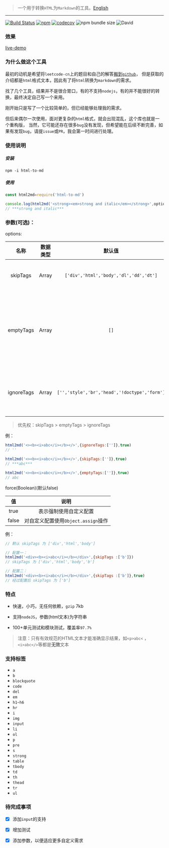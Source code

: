 > 一个用于转换`HTML`为`Markdown`的工具。[English](./README-EN.md)

---

[![Build Status](https://travis-ci.org/stonehank/html-to-md.svg?branch=master)](https://travis-ci.org/stonehank/html-to-md)
[![npm](https://img.shields.io/npm/v/html-to-md.svg)](https://www.npmjs.com/package/html-to-md)
[![codecov](https://codecov.io/gh/stonehank/html-to-md/branch/master/graph/badge.svg)](https://codecov.io/gh/stonehank/html-to-md)
![npm bundle size](https://img.shields.io/bundlephobia/minzip/html-to-md.svg)
![David](https://img.shields.io/david/stonehank/html-to-md.svg)


### 效果

[live-demo](https://stonehank.github.io/html-to-md/)


### 为什么做这个工具

最初的动机是希望将`leetcode-cn`上的题目和自己的解答[搬到`github`](https://github.com/stonehank/leetcode-solution-js)，
但是获取的介绍都是`html`格式文本，因此有了将`html`转换为`markdown`的需求。

找了几个工具，结果并不是很合胃口，有的不支持`nodejs`，有的并不能很好的转换，最终决定自己写一个来用。

刚开始只是写了一个比较简单的，但已经能够处理我的需求。

但后来偶尔一次使用，面对更复杂的`html`格式，就会出现混乱，这个库也就是一个重构版，
当然，它可能还存在很多`bug`没有发现，但希望能在后续不断完善，如果有发现`bug`，请提`issue`或`PR`，我会第一时间进行处理。


### 使用说明

##### 安装

`npm -i html-to-md`

##### 使用

```js
const html2md=require('html-to-md')

console.log(html2md('<strong><em>strong and italic</em></strong>',options,force))
// ***strong and italic***
```

### 参数(可选)：

options:

|名称|数据类型|默认值|说明|
|:---:|:---:|:---:|:---:|
|skipTags|Array|`['div','html','body','dl','dd','dt']`|需要忽略的标签名|
|emptyTags|Array|`[]`|不仅忽略它本身，它内部所有标签名全部忽略|
|ignoreTags|Array|`['','style','br','head','!doctype','form']`|忽视标签及其内部所有内容|

> 优先权：skipTags > emptyTags > ignoreTags

例：
```javascript
html2md('<><b><i>abc</i></b></>',{ignoreTags:['']},true)
// ''

html2md('<><b><i>abc</i></b></>',{skipTags:['']},true)
// ***abc***

html2md('<><b><i>abc</i></b></>',{emptyTags:['']},true)
// abc
```

force(Boolean)(默认false)

|值|说明|
|:---:|:---:|
|true|表示强制使用自定义配置|
|false|对自定义配置使用`Object.assign`操作|

例：
```javascript
// 默认 skipTags 为 ['div','html','body']

// 配置一：
html2md('<div><b><i>abc</i></b></div>',{skipTags :['b']})
// skipTags 为 ['div','html','body','b']

// 配置二：
html2md('<div><b><i>abc</i></b></div>',{skipTags :['b']},true)
// 经过配置后 skipTags 为 ['b']

```

### 特点

* 快速，小巧，无任何依赖，`gzip` 7kb

* 支持`nodeJS`，参数(html文本)为字符串

* 100+单元测试和模块测试，覆盖率`97.7%`

> 注意：只有有效规范的HTML文本才能准确显示结果，如`<p>abc<` ，`<i>abc</>`等都是**无效**文本

### 支持标签

* `a`
* `b`
* `blockquote`
* `code`
* `del`
* `em`
* `h1~h6`
* `hr`
* `i`
* `img`
* `input`
* `li`
* `ol`
* `p`
* `pre`
* `s`
* `strong`
* `table`
* `tbody`
* `td`
* `th`
* `thead`
* `tr`
* `ul`

### 待完成事项

- [x] 添加`input`的支持
- [x] 增加测试
- [x] 添加参数，以便适应更多自定义需求

